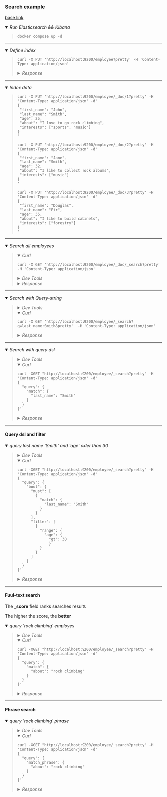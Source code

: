 ### Search example

[base link](https://dev.to/lisahjung/beginner-s-guide-to-running-queries-with-elasticsearch-and-kibana-4kn9)

<details open><summary><i>Run Elasticsearch && Kibana</i></summary><blockquote>

```
docker compose up -d
``` 

</blockquote></details>

---

<details open><summary><i>Define index</i></summary><blockquote>

```
curl -X PUT 'http://localhost:9200/employee?pretty' -H 'Content-Type: application/json'
```

  <details><summary><i>Response</i></summary>

  ```
  {
    "acknowledged" : true,
    "shards_acknowledged" : true,
    "index" : "employee"
  }
  ```

  </details>

</blockquote></details>

---

<details open><summary><i>Index data</i></summary><blockquote>

```
curl -X PUT 'http://localhost:9200/employee/_doc/1?pretty' -H 'Content-Type: application/json' -d'
{
 "first_name": "John",
 "last_name": "Smith",
 "age": 25,
 "about": "I love to go rock climbing",
 "interests": ["sports", "music"]
}
'

curl -X PUT 'http://localhost:9200/employee/_doc/2?pretty' -H 'Content-Type: application/json' -d'
{
 "first_name": "Jane",
 "last_name": "Smith",
 "age": 32,
 "about": "I like to collect rock albums",
 "interests": ["music"]
}
'

curl -X PUT 'http://localhost:9200/employee/_doc/3?pretty' -H 'Content-Type: application/json' -d'
{
 "first_name": "Douglas",
 "last_name": "Fir",
 "age": 35,
 "about": "I like to build cabinets",
 "interests": ["forestry"]
}
'
```

</blockquote></details>

---


<details open><summary><i>Search all employees</i></summary><blockquote>

  <details open><summary><i>Curl</i></summary>

  ```
  curl -X GET 'http://localhost:9200/employee/_doc/_search?pretty' -H 'Content-Type: application/json'
  ```

  </details>


  <details><summary><i>Dev Tools</i></summary>

  ```
  GET /employee/_doc/_search
  ```

  </details>

  <details><summary><i>Response</i></summary>

  ```
  {
    "took" : 459,
    "timed_out" : false,
    "_shards" : {
      "total" : 1,
      "successful" : 1,
      "skipped" : 0,
      "failed" : 0
    },
    "hits" : {
      "total" : {
        "value" : 3,
        "relation" : "eq"
      },
      "max_score" : 1.0,
      "hits" : [
        {
          "_index" : "employee",
          "_type" : "_doc",
          "_id" : "1",
          "_score" : 1.0,
          "_source" : {
            "first_name" : "John",
            "last_name" : "Smith",
            "age" : 25,
            "about" : "I love to go rock climbing",
            "interests" : [
              "sports",
              "music"
            ]
          }
        },
        {
          "_index" : "employee",
          "_type" : "_doc",
          "_id" : "2",
          "_score" : 1.0,
          "_source" : {
            "first_name" : "Jane",
            "last_name" : "Smith",
            "age" : 32,
            "about" : "I like to collect rock albums",
            "interests" : [
              "music"
            ]
          }
        },
        {
          "_index" : "employee",
          "_type" : "_doc",
          "_id" : "3",
          "_score" : 1.0,
          "_source" : {
            "first_name" : "Douglas",
            "last_name" : "Fir",
            "age" : 35,
            "about" : "I like to build cabinets",
            "interests" : [
              "forestry"
            ]
          }
        }
      ]
    }
  }
  ```

  </details>

</blockquote></details>

---

<details open><summary><i>Search with Query-string</i></summary><blockquote>

  <details><summary><i>Dev Tools</i></summary>

  ```
  GET /employee/_search?q=last_name:Smith
  ```

  </details>

  <details open><summary><i>Curl</i></summary>

  ```
  curl -X GET 'http://localhost:9200/employee/_search?q=last_name:Smith&pretty'  -H 'Content-Type: application/json'
  ```

  </details>

  <details><summary><i>Response</i></summary>

  ```
  {
    "took" : 2,
      "timed_out" : false,
    "_shards" : {
      "total" : 1,
      "successful" : 1,
      "skipped" : 0,
      "failed" : 0
    },
    "hits" : {
      "total" : {
        "value" : 2,
        "relation" : "eq"
      },
      "max_score" : 0.4700036,
      "hits" : [
        {
          "_index" : "employee",
          "_type" : "_doc",
          "_id" : "1",
          "_score" : 0.4700036,
          "_source" : {
            "first_name" : "John",
            "last_name" : "Smith",
            "age" : 25,
            "about" : "I love to go rock climbing",
            "interests" : [
              "sports",
              "music"
            ]
          }
        },
        {
          "_index" : "employee",
          "_type" : "_doc",
          "_id" : "2",
          "_score" : 0.4700036,
          "_source" : {
            "first_name" : "Jane",
            "last_name" : "Smith",
            "age" : 32,
            "about" : "I like to collect rock albums",
            "interests" : [
              "music"
            ]
          }
        }
      ]
    }
  }
  ```

  </details>

</blockquote></details>

---

<details open><summary><i>Search with query dsl</i></summary><blockquote>

  <details><summary><i>Dev Tools</i></summary>

  ```
  GET /employee/_search
  {
    "query": {
      "match": {
        "last_name": "Smith"
      }
    }
  }
  ```

  </details>

  <details open><summary><i>Curl</i></summary>

  ```
  curl -XGET "http://localhost:9200/employee/_search?pretty" -H 'Content-Type: application/json' -d'
  {
    "query": {
      "match": {
        "last_name": "Smith"
      }
    }
  }'
  ```

  <details><summary><i>Response</i></summary>

  ```
  {
    "took" : 1,
    "timed_out" : false,
    "_shards" : {
      "total" : 1,
      "successful" : 1,
      "skipped" : 0,
      "failed" : 0
    },
    "hits" : {
      "total" : {
        "value" : 2,
        "relation" : "eq"
      },
      "max_score" : 0.4700036,
      "hits" : [
        {
          "_index" : "employee",
          "_type" : "_doc",
          "_id" : "1",
          "_score" : 0.4700036,
          "_source" : {
            "first_name" : "John",
            "last_name" : "Smith",
            "age" : 25,
            "about" : "I love to go rock climbing",
            "interests" : [
              "sports",
              "music"
            ]
          }
        },
        {
          "_index" : "employee",
          "_type" : "_doc",
          "_id" : "2",
          "_score" : 0.4700036,
          "_source" : {
            "first_name" : "Jane",
            "last_name" : "Smith",
            "age" : 32,
            "about" : "I like to collect rock albums",
            "interests" : [
              "music"
            ]
          }
        }
      ]
    }
  }
  ```

  </details>

</blockquote></details>

---

#### Query dsl and filter

<details open><summary><i>query last name 'Smith' and 'age' older than 30</i></summary><blockquote>

  <details><summary><i>Dev Tools</i></summary>

  ```
  GET /employee/_search
  { 
    "query": {
      "bool": {
        "must": [
          {
            "match": {
              "last_name": "Smith"
            }
          }
        ],
        "filter": [
          {
            "range": {
              "age": {
                "gt": 30
                }
            }
          }
        ]
      }
    }
  }
  ```

  </details>

  <details open><summary><i>Curl</i></summary>

  ```
  curl -XGET "http://localhost:9200/employee/_search?pretty" -H 'Content-Type: application/json' -d'
  { 
    "query": {
      "bool": {
        "must": [
          {
            "match": {
              "last_name": "Smith"
            }
          }
        ],
        "filter": [
          {
            "range": {
              "age": {
                "gt": 30
                }
            }
          }
        ]
      }
    }
  }'
  ```

  <details><summary><i>Response</i></summary>

  ```
  {
    "took" : 2,
    "timed_out" : false,
    "_shards" : {
      "total" : 1,
      "successful" : 1,
      "skipped" : 0,
      "failed" : 0
    },
    "hits" : {
      "total" : {
        "value" : 1,
        "relation" : "eq"
      },
      "max_score" : 0.4700036,
      "hits" : [
        {
          "_index" : "employee",
          "_type" : "_doc",
          "_id" : "2",
          "_score" : 0.4700036,
          "_source" : {
            "first_name" : "Jane",
            "last_name" : "Smith",
            "age" : 32,
            "about" : "I like to collect rock albums",
            "interests" : [
              "music"
            ]
          }
        }
      ]
    }
  }
  ```

  </details>

</blockquote></details>

---

#### Fuul-text search

The **_score** field ranks searches results

The higher the score, the **better**

<details open><summary><i>query 'rock climbing' employes</i></summary><blockquote>

  <details><summary><i>Dev Tools</i></summary>

  ``` 
  GET /employee/_search
  {
    "query": {
      "match": {
        "about": "rock climbing"
      }
    }
  }
  ```

  </details>

  <details open><summary><i>Curl</i></summary>

  ```
  curl -XGET "http://localhost:9200/employee/_search?pretty" -H 'Content-Type: application/json' -d'
  {
    "query": {
      "match": {
        "about": "rock climbing"
      }
    }
  }'
  ```

  </details>

  <details><summary><i>Response</i></summary>

  ```
  {
    "took" : 3,
    "timed_out" : false,
    "_shards" : {
      "total" : 1,
      "successful" : 1,
      "skipped" : 0,
      "failed" : 0
    },
    "hits" : {
      "total" : {
        "value" : 2,
        "relation" : "eq"
      },
      "max_score" : 1.4167401,
      "hits" : [
        {
          "_index" : "employee",
          "_type" : "_doc",
          "_id" : "1",
          "_score" : 1.4167401,
          "_source" : {
            "first_name" : "John",
            "last_name" : "Smith",
            "age" : 25,
            "about" : "I love to go rock climbing",
            "interests" : [
              "sports",
              "music"
            ]
          }
        },
        {
          "_index" : "employee",
          "_type" : "_doc",
          "_id" : "2",
          "_score" : 0.4589591,
          "_source" : {
            "first_name" : "Jane",
            "last_name" : "Smith",
            "age" : 32,
            "about" : "I like to collect rock albums",
            "interests" : [
              "music"
            ]
          }
        }
      ]
    }
  }
  ```

  </details>

</blockquote></details>

---

#### Phrase search

<details open><summary><i>query 'rock climbing' phrase</i></summary><blockquote>

  <details><summary><i>Dev Tools</i></summary>

  ```
  GET /employee/_search
  {
    "query": {
      "match_phrase": {
        "about": "rock climbing"
      }
    }
  }
  ```

  </details>

  <details open><summary><i>Curl</i></summary>

  ```
  curl -XGET "http://localhost:9200/employee/_search?pretty" -H 'Content-Type: application/json' -d'
  {
    "query": {
      "match_phrase": {
        "about": "rock climbing"
      }
    }
  }'
  ```

  </details>

  <details><summary><i>Response</i></summary>

  ```
  {
    "took" : 4,
    "timed_out" : false,
    "_shards" : {
      "total" : 1,
      "successful" : 1,
      "skipped" : 0,
      "failed" : 0
    },
    "hits" : {
      "total" : {
        "value" : 1,
        "relation" : "eq"
      },
      "max_score" : 1.4167401,
      "hits" : [
        {
          "_index" : "employee",
          "_type" : "_doc",
          "_id" : "1",
          "_score" : 1.4167401,
          "_source" : {
            "first_name" : "John",
            "last_name" : "Smith",
            "age" : 25,
            "about" : "I love to go rock climbing",
            "interests" : [
              "sports",
              "music"
            ]
          }
        }
      ]
    }
  }
  ```

  </details>

</blockquote></details>
